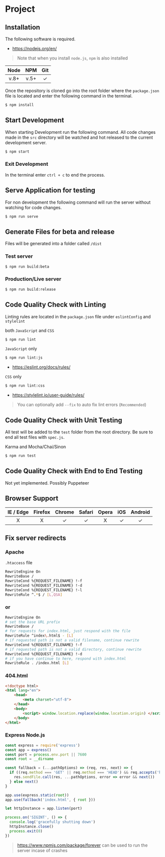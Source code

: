 # Project

## Installation

The following software is required.

- https://nodejs.org/en/

> Note that when you install `node.js`, `npm` is also installed

| Node  | NPM | Git |
|:---------:|:---------:|:---------:|
|  v.8+ | v.5+ | &check; |

Once the repository is cloned go into the root folder where the `package.json` file
is located and enter the following command in the terminal.

```sh
$ npm install
```

## Start Development 

When starting Development run the following command.  All code changes made in the `src` directory will be watched and hot released to the current development server.

```sh
$ npm start
```

### Exit Development

In the terminal enter `ctrl + c` to end the process.

## Serve Application for testing

For non development the following command will run the server without watching for code changes.

```sh
$ npm run serve
```

## Generate Files for beta and release

Files will be generated into a folder called `/dist`

### Test server
```sh
$ npm run build:beta
```

### Production/Live server
```sh
$ npm run build:release
```

## Code Quality Check with Linting

Linting rules are located in the `package.json` file under `eslintConfig` and `stylelint`

both `JavaScript` and `CSS`
```sh
$ npm run lint
```
`JavaScript` only
```sh
$ npm run lint:js
```
- https://eslint.org/docs/rules/

`CSS` only
```sh
$ npm run lint:css
```
- https://stylelint.io/user-guide/rules/

> You can optionally add `--fix` to auto fix lint errors (`Recommended`)

## Code Quality Check with Unit Testing

All test will be added to the `test` folder from the root directory.  Be sure to end all test files with `spec.js`.

Karma and Mocha/Chai/Sinon

```sh
$ npm run test
```

## Code Quality Check with End to End Testing

Not yet implemented.  Possibly Puppeteer 

## Browser Support

| IE / Edge | Firefox | Chrome | Safari | Opera | iOS | Android |
|:---------:|:---------:|:---------:|:---------:|:---------:|:---------:|:---------:|
| &Chi; | &Chi; | &check; | &check; | &Chi; | &check; | &check;


## Fix server redirects

### Apache 
`.htaccess` file
```sh
RewriteEngine On
RewriteBase /
RewriteCond %{REQUEST_FILENAME} !-f
RewriteCond %{REQUEST_FILENAME} !-d
RewriteCond %{REQUEST_FILENAME} !-l
RewriteRule ^.*$ / [L,QSA]
```

### or 

```sh
RewriteEngine On
# set the base URL prefix
RewriteBase /
# for requests for index.html, just respond with the file
RewriteRule ^index\.html$ - [L]
# if requested path is not a valid filename, continue rewrite
RewriteCond %{REQUEST_FILENAME} !-f
# if requested path is not a valid directory, continue rewrite
RewriteCond %{REQUEST_FILENAME} !-d
# if you have continue to here, respond with index.html
RewriteRule . /index.html [L]
```
### 404.html

```html
<!doctype html>
<html lang="en">
    <head>
        <meta charset="utf-8">        
    </head>
    <body>
        <script> window.location.replace(window.location.origin) </script>
    </body>
</html>
```
### Express Node.js

```js
const express = require('express')
const app = express()
const port = process.env.port || 7600
const root = __dirname

const fallback = (...pathOptions) => (req, res, next) => {
  if ((req.method === 'GET' || req.method === 'HEAD') && req.accepts('html')) {
    res.sendFile.call(res, ...pathOptions, error => error && next())
  } else next()
}

app.use(express.static(root))
app.use(fallback('index.html', { root }))

let httpInstance = app.listen(port)

process.on('SIGINT', () => {
  console.log('gracefully shutting down')
  httpInstance.close()
  process.exit(0)
})
```
> https://www.npmjs.com/package/forever can be used to run the server incase of crashes


